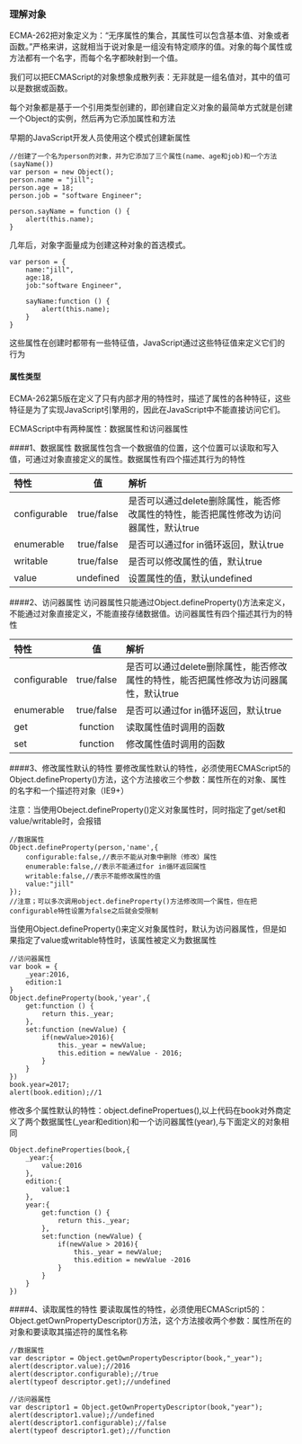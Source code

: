 ### 理解对象
ECMA-262把对象定义为：“无序属性的集合，其属性可以包含基本值、对象或者函数。”严格来讲，这就相当于说对象是一组没有特定顺序的值。对象的每个属性或方法都有一个名字，而每个名字都映射到一个值。

我们可以把ECMAScript的对象想象成散列表：无非就是一组名值对，其中的值可以是数据或函数。

每个对象都是基于一个引用类型创建的，即创建自定义对象的最简单方式就是创建一个Object的实例，然后再为它添加属性和方法

早期的JavaScript开发人员使用这个模式创建新属性
```
//创建了一个名为person的对象，并为它添加了三个属性(name、age和job)和一个方法(sayName())
var person = new Object();      
person.name = "jill";
person.age = 18;
person.job = "software Engineer";

person.sayName = function () {
    alert(this.name);
}
```

几年后，对象字面量成为创建这种对象的首选模式。
```
var person = {
    name:"jill",
    age:18,
    job:"software Engineer",

    sayName:function () {
        alert(this.name);
    }
}
```
这些属性在创建时都带有一些特征值，JavaScript通过这些特征值来定义它们的行为
#### 属性类型
ECMA-262第5版在定义了只有内部才用的特性时，描述了属性的各种特征，这些特征是为了实现JavaScript引擎用的，因此在JavaScript中不能直接访问它们。

ECMAScript中有两种属性：数据属性和访问器属性

####1、数据属性
数据属性包含一个数据值的位置，这个位置可以读取和写入值，可通过对象直接定义的属性。数据属性有四个描述其行为的特性

| 特性 | 值  | 解析 |
| :---- |:----:| :----|
| configurable | true/false | 是否可以通过delete删除属性，能否修改属性的特性，能否把属性修改为访问器属性，默认true |
| enumerable |  true/false  |  是否可以通过for in循环返回，默认true |
| writable | true/false | 是否可以修改属性的值，默认true |
| value | undefined | 设置属性的值，默认undefined |

####2、访问器属性
访问器属性只能通过Object.defineProperty()方法来定义，不能通过对象直接定义，不能直接存储数据值。访问器属性有四个描述其行为的特性

| 特性 | 值  | 解析 |
| :---- |:----:| :----|
| configurable | true/false | 是否可以通过delete删除属性，能否修改属性的特性，能否把属性修改为访问器属性，默认true |
| enumerable |  true/false  |  是否可以通过for in循环返回，默认true|
| get | function | 读取属性值时调用的函数 |
| set | function | 修改属性值时调用的函数 |

####3、修改属性默认的特性
要修改属性默认的特性，必须使用ECMAScript5的Object.defineProperty()方法，这个方法接收三个参数：属性所在的对象、属性的名字和一个描述符对象（IE9+）

注意：当使用Obeject.defineProperty()定义对象属性时，同时指定了get/set和value/writable时，会报错
```
//数据属性
Object.defineProperty(person,'name',{
    configurable:false,//表示不能从对象中删除（修改）属性
    enumerable:false,//表示不能通过for in循环返回属性
    writable:false,//表示不能修改属性的值
    value:"jill"
});
//注意；可以多次调用object.defineProperty()方法修改同一个属性，但在把configurable特性设置为false之后就会受限制
```
当使用Object.defineProperty()来定义对象属性时，默认为访问器属性，但是如果指定了value或writable特性时，该属性被定义为数据属性
```
//访问器属性
var book = {
    _year:2016,
    edition:1
}
Object.defineProperty(book,'year',{
    get:function () {
        return this._year;
    },
    set:function (newValue) {
        if(newValue>2016){
            this._year = newValue;
            this.edition = newValue - 2016;
        }
    }
})
book.year=2017;
alert(book.edition);//1
```
修改多个属性默认的特性：object.definePropertues(),以上代码在book对外商定义了两个数据属性(_year和edition)和一个访问器属性(year),与下面定义的对象相同
```
Object.defineProperties(book,{
    _year:{
        value:2016
    },
    edition:{
        value:1
    },
    year:{
        get:function () {
            return this._year;
        },
        set:function (newValue) {
            if(newValue > 2016){
                this._year = newValue;
                this.edition = newValue -2016
            }
        }
    }
})
```

####4、读取属性的特性
要读取属性的特性，必须使用ECMAScript5的：Object.getOwnPropertyDescriptor()方法，这个方法接收两个参数：属性所在的对象和要读取其描述符的属性名称

```
//数据属性
var descriptor = Object.getOwnPropertyDescriptor(book,"_year");
alert(descriptor.value);//2016
alert(descriptor.configurable);//true
alert(typeof descriptor.get);//undefined
```

```
//访问器属性
var descriptor1 = Object.getOwnPropertyDescriptor(book,"year");
alert(descriptor1.value);//undefined
alert(descriptor1.configurable);//false
alert(typeof descriptor1.get);//function
```
